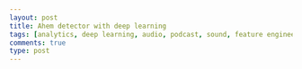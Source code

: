 ```yaml
---
layout: post
title: Ahem detector with deep learning
tags: [analytics, deep learning, audio, podcast, sound, feature engineering]
comments: true
type: post
---
```


  
